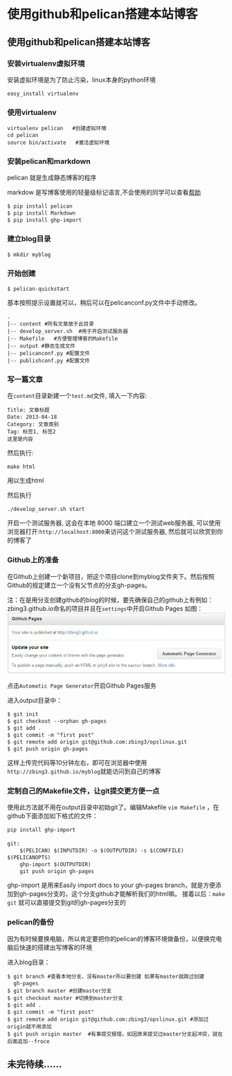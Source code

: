# 使用github和pelican搭建本站博客


## 使用github和pelican搭建本站博客

### 安装virtualenv虚拟环境

安装虚拟环境是为了防止污染，linux本身的python环境


```
easy_install virtualenv
```
### 使用virtualenv


```
virtualenv pelican   #创建虚拟环境
cd pelican
source bin/activate   #激活虚拟环境
```

### 安装pelican和markdown

pelican 就是生成静态博客的程序

markdow 是写博客使用的轻量级标记语言,不会使用的同学可以查看[帮助](http://wowubuntu.com/markdown/)


```
$ pip install pelican
$ pip install Markdown
$ pip install ghp-import
```

### 建立blog目录


```
$ mkdir myblog
```

### 开始创建


```
$ pelican-quickstart
```

基本按照提示设置就可以，稍后可以在pelicanconf.py文件中手动修改。


```
.
|-- content #所有文章放于此目录
|-- develop_server.sh  #用于开启测试服务器
|-- Makefile   #方便管理博客的Makefile
|-- output #静态生成文件
|-- pelicanconf.py #配置文件
|-- publishconf.py #配置文件
```

### 写一篇文章

在`content`目录新建一个`test.md`文件, 填入一下内容:


```
Title: 文章标题
Date: 2013-04-18
Category: 文章类别
Tag: 标签1, 标签2    
这里是内容
```

然后执行:


```
make html
```
用以生成html

然后执行


```
./develop_server.sh start
```

开启一个测试服务器, 这会在本地 8000 端口建立一个测试web服务器, 可以使用浏览器打开:`http://localhost:8000`来访问这个测试服务器, 然后就可以欣赏到你的博客了

### Github上的准备

在Github上创建一个新项目，把这个项目clone到myblog文件夹下。然后按照Github的规定建立一个没有父节点的分支gh-pages。

注：在是用分支创建github的blog的时候，要先确保自己的github上有例如：zbing3.github.io命名的项目并且在`settings`中开启Github Pages
如图：
![Alt Github Pages](/media/20130713144403.jpg)

点击`Automatic Page Generator`开启Github Pages服务

进入output目录中：


```
$ git init
$ git checkout --orphan gh-pages
$ git add .
$ git commit -m "first post"
$ git remote add origin git@github.com:zbing3/opslinux.git
$ git push origin gh-pages
```

这样上传完代码等10分钟左右，即可在浏览器中使用`http://zbing3.github.io/myblog`就能访问到自己的博客

### 定制自己的Makefile文件，让git提交更方便一点

使用此方法就不用在output目录中初始git了。编辑Makefile `vim Makefile` ，在github下面添加如下格式的文件：


```
pip install ghp-import

git:
    $(PELICAN) $(INPUTDIR) -o $(OUTPUTDIR) -s $(CONFFILE) $(PELICANOPTS)
    ghp-import $(OUTPUTDIR)
    git push origin gh-pages
```

ghp-import 是用来Easily import docs to your gh-pages branch，就是方便添加到gh-pages分支的，这个分支github才能解析我们的html嘛。
接着以后：`make git` 就可以直接提交到git的gh-pages分支的

### pelican的备份

因为有时候要换电脑，所以肯定要把你的pelican的博客环境做备份，以便换完电脑后快速的搭建出写博客的环境

进入blog目录：


```
$ git branch #查看本地分支，没有master所以要创建 如果有master就跳过创建
  gh-pages
$ git branch master #创建master分支
$ git checkout master #切换到master分支
$ git add .
$ git commit -m "first post"
$ git remote add origin git@github.com:zbing3/opslinux.git #添加过origin就不用添加
$ git push origin master  #有事提交报错，如因原来提交过master分支起冲突，就在后面追加--froce
```

## 未完待续……


